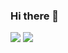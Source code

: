 ### Hi there 👋

<a><img src="https://img.shields.io/badge/inhokim19980802@gmail.com-EA4335?style=flat-square&logo=Gmail&logoColor=white"/></a>
<a href="https://www.instagram.com/kiminho_nawa"><img src="https://img.shields.io/badge/kiminho_nawa-E4405F?style=flat-square&logo=Instagram&logoColor=white"/></a>
